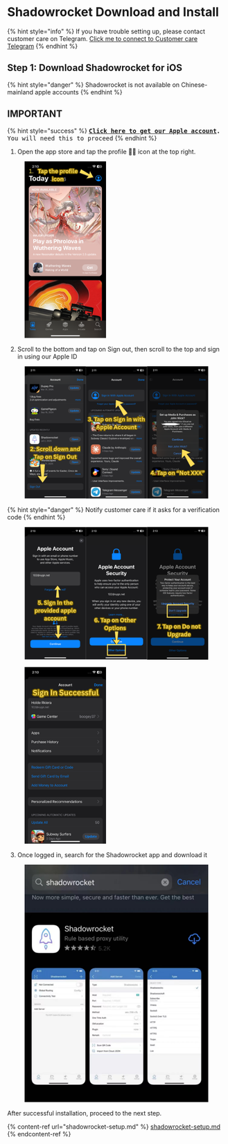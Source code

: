 # Shadowrocket Download and Install

{% hint style="info" %}
If you have trouble setting up, please contact customer care on Telegram. [Click me to connect to Customer care Telegram](https://t.me/conesupport)
{% endhint %}

## Step 1: Download Shadowrocket for iOS

{% hint style="danger" %}
Shadowrocket is not available on Chinese-mainland apple accounts&#x20;
{% endhint %}

## **IMPORTANT**

{% hint style="success" %}
[<kbd>**Click here to get our Apple account**</kbd>](https://app.alekwu.top/soft/shrkios.html)<kbd>**.**</kbd> <kbd></kbd><kbd>You will need this to proceed</kbd>
{% endhint %}



1. Open the app store and tap the profile️ 🙍‍♂️ icon at the top right.

<figure><img src="../../.gitbook/assets/1.png" alt="" width="188"><figcaption></figcaption></figure>

2. Scroll to the bottom and tap on Sign out, then scroll to the top and sign in using our Apple ID

<figure><img src="../../.gitbook/assets/image (95).png" alt=""><figcaption></figcaption></figure>

{% hint style="danger" %}
Notify customer care if it asks for a verification code
{% endhint %}

<figure><img src="../../.gitbook/assets/image (96).png" alt=""><figcaption></figcaption></figure>

<figure><img src="../../.gitbook/assets/8 (2).png" alt="" width="188"><figcaption></figcaption></figure>

3. Once logged in, search for the Shadowrocket app and download it

<figure><img src="../../.gitbook/assets/WeChat Image_20221028000536.jpg" alt="" width="563"><figcaption></figcaption></figure>

After successful installation, proceed to the next step.

{% content-ref url="shadowrocket-setup.md" %}
[shadowrocket-setup.md](shadowrocket-setup.md)
{% endcontent-ref %}
